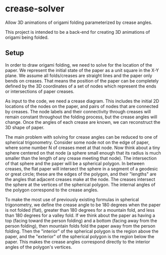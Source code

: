 # crease-solver
Allow 3D animations of origami folding parameterized by crease angles.

This project is intended to be a back-end for creating 3D animations of origami
being folded.  

## Setup 

In order to draw origami folding, we need to solve for the location of the
paper.  We represent the initial state of the paper as a unit square in the X-Y
plane.  We assume all folds/creases are straight lines and the paper only bends
on creases. That means the position of the paper can be completely defined by
the 3D coordinates of a set of nodes which represent the ends or intersections
of paper creases.

As input to the code, we need a crease diagram.  This includes the initial 2D
locations of the nodes on the paper, and pairs of nodes that are connected by
creases.  The node labels and their connectivity through creases will remain
constant throughout the folding process, but the crease angles will change.
Once the angles of each crease are known, we can reconstruct the 3D shape of 
paper.

The main problem with solving for crease angles can be reduced to one of
spherical trigonometry.  Consider some node not on the edge of paper, where some
number N of creases meet at that node.  Now think about a tiny sphere centered
on that node (a sphere small enough that its radius is much smaller than the
length of any crease meeting that node).  The intersection of that sphere and
the paper will be a spherical polygon.  In between creases, the flat paper will
intersect the sphere in a segment of a geodesic or great circle; these are the
edges of the polygon, and their "lengths" are the angles that adjacent creases
make at the node.  The creases intersect the sphere at the vertices of the
spherical polygon.  The internal angles of the polygon correspond to the crease
angles.

To make the most use of previously existing formulas in spherical trigonometry,
we define the crease angle to be 180 degrees when the paper is not folded
(flat), greater than 180 degrees for a mountain fold, and less than 180 degrees
for a valley fold.  If we think about the paper as having a top (facing toward
the person folding) and a bottom (facing away from the person folding),
then mountain folds fold the paper away from the person folding.  Then
the "interior" of the spherical polygon is the region above the paper, and the
"exterior" of the spherical polygon is the region below the paper.
This makes the crease angles correspond directly to the interior angles of the
polygon's vertices.







